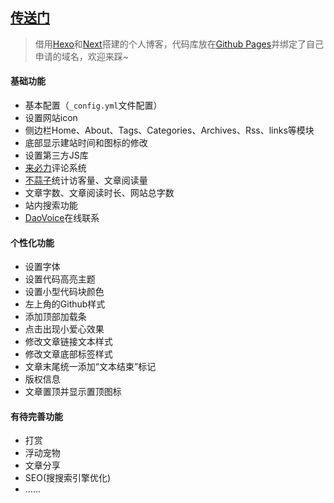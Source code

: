 ## [传送门](blog.xiyoung.com)

> 借用[Hexo](https://hexo.io/zh-cn/docs/)和[Next](http://theme-next.iissnan.com/)搭建的个人博客，代码库放在[Github Pages](https://pages.github.com/)并绑定了自己申请的域名，欢迎来踩~

#### 基础功能

- 基本配置（`_config.yml`文件配置）
- 设置网站icon
- 侧边栏Home、About、Tags、Categories、Archives、Rss、links等模块
- 底部显示建站时间和图标的修改
- 设置第三方JS库
- [来必力](https://livere.com/)评论系统
- [不蒜子](http://busuanzi.ibruce.info/)统计访客量、文章阅读量
- 文章字数、文章阅读时长、网站总字数
- 站内搜索功能
- [DaoVoice](http://www.daovoice.io/)在线联系

#### 个性化功能

- 设置字体
- 设置代码高亮主题
- 设置小型代码块颜色
- 左上角的Github样式
- 添加顶部加载条
- 点击出现小爱心效果
- 修改文章链接文本样式
- 修改文章底部标签样式
- 文章末尾统一添加“文本结束”标记
- 版权信息
- 文章置顶并显示置顶图标

#### 有待完善功能 

- 打赏
- 浮动宠物
- 文章分享
- SEO(搜搜索引擎优化)
- ......









 
